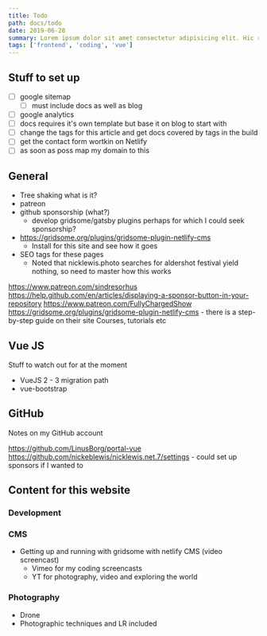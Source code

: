 ```yaml
---
title: Todo
path: docs/todo
date: 2019-06-28
summary: Lorem ipsum dolor sit amet consectetur adipisicing elit. Hic rerum earum quos explicabo suscipit maxime iste qui nihil. Reiciendis asperiores minus necessitatibus
tags: ['frontend', 'coding', 'vue']
---
```


## Stuff to set up
- [ ] google sitemap
  - [ ] must include docs as well as blog
- [ ] google analytics
- [ ] docs requires it's own template but base it on blog to start with
- [ ] change the tags for this article and get docs covered by tags in the build
- [ ] get the contact form wortkin on Netlify
- [ ] as soon as poss map my domain to this

## General
- Tree shaking what is it?
- patreon
- github sponsorship (what?)
  - develop gridsome/gatsby plugins perhaps for which I could seek sponsorship?
- https://gridsome.org/plugins/gridsome-plugin-netlify-cms 
  - Install for this site and see how it goes
- SEO tags for these pages
  - Noted that nicklewis.photo searches for aldershot festival yield nothing, so need to master how this works

https://www.patreon.com/sindresorhus
https://help.github.com/en/articles/displaying-a-sponsor-button-in-your-repository
https://www.patreon.com/FullyChargedShow
https://gridsome.org/plugins/gridsome-plugin-netlify-cms - there is a step-by-step guide on their site
Courses, tutorials etc

## Vue JS

Stuff to watch out for at the moment

- VueJS 2 - 3 migration path
- vue-bootstrap 

## GitHub

Notes on my GitHub account

https://github.com/LinusBorg/portal-vue
https://github.com/nickeblewis/nicklewis.net.7/settings - could set up sponsors if I wanted to

## Content for this website

### Development
### CMS
- Getting up and running with gridsome with netlify CMS (video screencast)
  - Vimeo for my coding screencasts
  - YT for photography, video and exploring the world
### Photography
- Drone
- Photographic techniques and LR included
